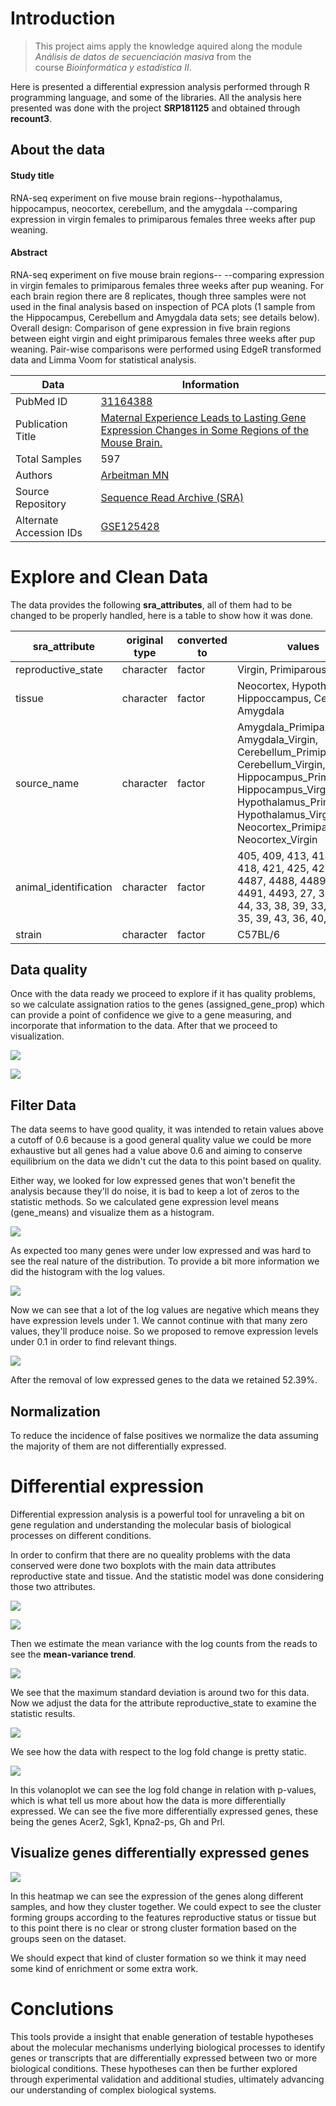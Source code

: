 # Introduction

> This project aims apply the knowledge aquired along the module _Análisis de datos de secuenciación masiva_ from the course _Bioinformática y estadística II_.

Here is presented a differential expression analysis performed through R programming language, and some of the libraries. All the analysis here presented was done with the project **SRP181125** and obtained through **recount3**.

## About the data

#### Study title
RNA-seq experiment on five mouse brain regions--hypothalamus, hippocampus, neocortex, cerebellum, and the amygdala --comparing expression in virgin females to primiparous females three weeks after pup weaning.

#### Abstract
RNA-seq experiment on five mouse brain regions-- --comparing expression in virgin females to primiparous females three weeks after pup weaning. For each brain region there are 8 replicates, though three samples were not used in the final analysis based on inspection of PCA plots (1 sample from the Hippocampus, Cerebellum and Amygdala data sets; see details below). Overall design: Comparison of gene expression in five brain regions between eight virgin and eight primiparous females three weeks after pup weaning. Pair-wise comparisons were performed using EdgeR transformed data and Limma Voom for statistical analysis.

| Data | Information |
| ---- | ---- |
| PubMed ID | [31164388](https://www.ncbi.nlm.nih.gov/pubmed/31164388) |
| Publication Title | [Maternal Experience Leads to Lasting Gene Expression Changes in Some Regions of the Mouse Brain.](https://www.ncbi.nlm.nih.gov/pubmed/31164388) |
| Total Samples | 597 |
| Authors | [Arbeitman MN](https://www.refine.bio/search?q=publication_authors%3AArbeitman+MN) |
| Source Repository | [Sequence Read Archive (SRA)](https://www.ebi.ac.uk/ena/data/view/SRP181125) |
| Alternate Accession IDs | [GSE125428](https://www.ncbi.nlm.nih.gov/geo/query/acc.cgi?acc=GSE125428) |

# Explore and Clean Data

The data provides the following **sra_attributes**, all of them had to be changed to be properly handled, here is a table to show how it was done.

| sra_attribute | original type | converted to | values |
| ---- | ---- | ---- | ---- |
| reproductive_state | character | factor | Virgin, Primiparous |
| tissue | character | factor | Neocortex, Hypothalamus, Hippoccampus, Cerebelum, Amygdala |
| source_name | character | factor | Amygdala_Primiparous, Amygdala_Virgin, Cerebellum_Primiparous, Cerebellum_Virgin, Hippocampus_Primiparous, Hippocampus_Virgin, Hypothalamus_Primiparous, Hypothalamus_Virgin, Neocortex_Primiparous, Neocortex_Virgin |
| animal_identification | character | factor | 405, 409, 413, 414, 415, 418, 421, 425, 427, 4486, 4487, 4488, 4489, 4490, 4491, 4493, 27, 37, 40, 44, 33, 38, 39, 33, 38, 39, 35, 39, 43, 36, 40, 36 |
| strain | character | factor | C57BL/6 |

## Data quality

Once with the data ready we proceed to explore if it has quality problems, so we calculate assignation ratios to the genes (assigned_gene_prop) which can provide a point of confidence we give to a gene measuring, and incorporate that information to the data. After that we proceed to visualization.

![](Figures/assigned_gene_prop_vs_tissue.jpg)

![](Figures/assigned_gene_prop_hist.png)

## Filter Data

The data seems to have good quality, it was intended to retain values above a cutoff of 0.6 because is a good general quality value we could be more exhaustive  but all genes had a value above 0.6 and aiming to conserve equilibrium on the data we didn't cut the data to this point based on quality.

Either way, we looked for low expressed genes that won't benefit the analysis because they'll do noise, it is bad to keep a lot of zeros to the statistic methods. So we calculated gene expression level means (gene_means) and visualize them as a histogram.

![](Figures/hist_gene_means.png)

As expected too many genes were under low expressed and was hard to see the real nature of the distribution. To provide a bit more information we did the histogram with the log values.

![](Figures/hist_log_gene_means.png)

Now we can see that a lot of the log values are negative which means they have expression levels under 1. We cannot continue with that many zero values, they'll produce noise. So we proposed to remove expression levels under 0.1 in order to find relevant things.

![](Figures/hist_log_recovered_gene_means.png)

After the removal of low expressed genes to the data we retained 52.39%.

## Normalization

To reduce the incidence of false positives we normalize the data assuming the majority of them are not differentially expressed.

# Differential expression

Differential expression analysis is a powerful tool for unraveling a bit on gene regulation and understanding the molecular basis of biological processes on different conditions.

In order to confirm that there are no queality problems with the data conserved were done two boxplots with the main data attributes reproductive state and tissue. And the statistic model was done considering those two attributes.

![](Figures/gene_prop_vs_reproductive_state_boxplot.png)

![](Figures/gene_prop_vs_tissue_boxplot.png)

Then we estimate the mean variance with the log counts from the reads to see the **mean-variance trend**.

![](Figures/voom.png)

We see that the maximum standard deviation is around two for this data. Now we adjust the data for the attribute reproductive_state to examine the statistic results.

![](Figures/stadistic_models_reproductive_state.png)

We see how the data with respect to the log fold change is pretty static.

![](Figures/volcanoplot.png)

In this volanoplot we can see the log fold change in relation with p-values, which is what tell us more about how the data is more differentially expressed.
We can see the five more differentially expressed genes, these being the genes Acer2, Sgk1, Kpna2-ps, Gh and Prl.

## Visualize genes differentially expressed genes

![](Figures/heatmap.png)

In this heatmap we can see the expression of the genes along different samples, and how they cluster together. 
We could expect to see the cluster forming groups according to the features reproductive status or tissue but to this point there is no clear or strong cluster formation based on the groups seen on the dataset.

We should expect that kind of cluster formation so we think it may need some kind of enrichment or some extra work.

# Conclutions

This tools provide a insight that enable generation of testable hypotheses about the molecular mechanisms underlying biological processes to identify genes or transcripts that are differentially expressed between two or more biological conditions. These hypotheses can then be further explored through experimental validation and additional studies, ultimately advancing our understanding of complex biological systems.
